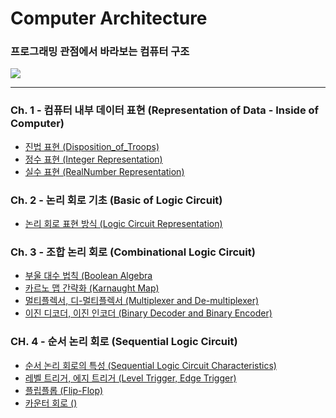 # Computer Architecture
### 프로그래밍 관점에서 바라보는 컴퓨터 구조
<img src = "https://user-images.githubusercontent.com/58673491/188119463-565ce04d-3038-49b5-80d6-fd01de49cd09.png"/>

- - -

### Ch. 1 - 컴퓨터 내부 데이터 표현 (Representation of Data - Inside of Computer) 
* [진법 표현 (Disposition_of_Troops)](https://kangdy25.tistory.com/46?category=1040262) 
* [정수 표현 (Integer Representation)](https://kangdy25.tistory.com/50?category=1040262) 
* [실수 표현 (RealNumber Representation)](https://kangdy25.tistory.com/51?category=1040262)
### Ch. 2 - 논리 회로 기초 (Basic of Logic Circuit)
* [논리 회로 표현 방식 (Logic Circuit Representation)](https://kangdy25.tistory.com/55)
### Ch. 3 - 조합 논리 회로 (Combinational Logic Circuit)
* [부울 대수 법칙 (Boolean Algebra](https://kangdy25.tistory.com/59?category=1040262) 
* [카르노 맵 간략화 (Karnaught Map)](https://kangdy25.tistory.com/61?category=1040262) 
* [멀티플렉서, 디-멀티플렉서 (Multiplexer and De-multiplexer)](https://kangdy25.tistory.com/64?category=1040262) 
* [이진 디코더, 이진 인코더 (Binary Decoder and Binary Encoder)](https://kangdy25.tistory.com/65)
### CH. 4 - 순서 논리 회로 (Sequential Logic Circuit)
* [순서 논리 회로의 특성 (Sequential Logic Circuit Characteristics)](https://kangdy25.tistory.com/68)
* [레벨 트리거, 에지 트리거 (Level Trigger, Edge Trigger)](https://kangdy25.tistory.com/70)
* [플립플롭 (Flip-Flop)](https://kangdy25.tistory.com/71?category=1040262)
* [카운터 회로 ()](#)
